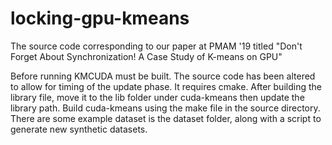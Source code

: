 # locking-gpu-kmeans
The source code corresponding to our paper at PMAM '19 titled "Don't Forget About Synchronization! A Case Study of K-means on GPU"

Before running KMCUDA must be built. The source code has been altered to allow for timing of the update phase. It requires cmake.
After building the library file, move it to the lib folder under cuda-kmeans then update the library path. Build cuda-kmeans
using the make file in the source directory. There are some example dataset is the dataset folder, along with a script to
generate new synthetic datasets. 


